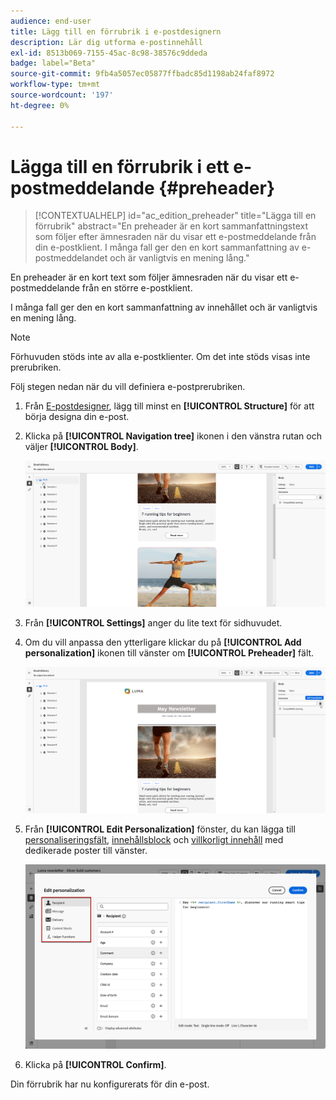 ```yaml
---
audience: end-user
title: Lägg till en förrubrik i e-postdesignern
description: Lär dig utforma e-postinnehåll
exl-id: 8513b069-7155-45ac-8c98-38576c9ddeda
badge: label="Beta"
source-git-commit: 9fb4a5057ec05877ffbadc85d1198ab24faf8972
workflow-type: tm+mt
source-wordcount: '197'
ht-degree: 0%

---
```


# Lägga till en förrubrik i ett e-postmeddelande {#preheader}

>[!CONTEXTUALHELP]
>id="ac_edition_preheader"
>title="Lägga till en förrubrik"
>abstract="En preheader är en kort sammanfattningstext som följer efter ämnesraden när du visar ett e-postmeddelande från din e-postklient. I många fall ger den en kort sammanfattning av e-postmeddelandet och är vanligtvis en mening lång."

En preheader är en kort text som följer ämnesraden när du visar ett e-postmeddelande från en större e-postklient.

I många fall ger den en kort sammanfattning av innehållet och är vanligtvis en mening lång.

>[!NOTE]
>
>Förhuvuden stöds inte av alla e-postklienter. Om det inte stöds visas inte prerubriken.

Följ stegen nedan när du vill definiera e-postprerubriken.

1. Från [E-postdesigner](create-email-content.md), lägg till minst en **[!UICONTROL Structure]** för att börja designa din e-post.

1. Klicka på **[!UICONTROL Navigation tree]** ikonen i den vänstra rutan och väljer **[!UICONTROL Body]**.

   ![](assets/preheader_body.png)

1. Från **[!UICONTROL Settings]** anger du lite text för sidhuvudet.

1. Om du vill anpassa den ytterligare klickar du på **[!UICONTROL Add personalization]** ikonen till vänster om **[!UICONTROL Preheader]** fält.

   ![](assets/preheader_body_settings.png)

1. Från **[!UICONTROL Edit Personalization]** fönster, du kan lägga till [personaliseringsfält](../personalization/personalize.md), [innehållsblock](../personalization/content-blocks.md) och [villkorligt innehåll](../personalization/conditions.md) med dedikerade poster till vänster.

   ![](assets/preheader_body_personalization.png)

1. Klicka på **[!UICONTROL Confirm]**.

Din förrubrik har nu konfigurerats för din e-post.

